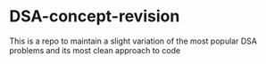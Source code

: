 # DSA-concept-revision
This is a repo to maintain a slight variation of the most popular DSA problems and its most clean approach to code
